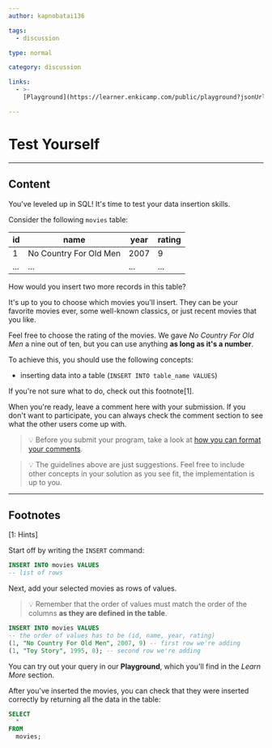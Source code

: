 ```yaml
---
author: kapnobatai136

tags:
  - discussion

type: normal

category: discussion

links:
  - >-
    [Playground](https://learner.enkicamp.com/public/playground?jsonUrl=https%3A%2F%2Fgist.githubusercontent.com%2Fkapnobatai137%2F757d2557a971940305ace59e5bce0808%2Fraw%2F32399b94024073c351727c6888a697f9fa448737%2Fsql-insert-discussion-insight.json){website}

---
```


# Test Yourself

---

## Content

You've leveled up in SQL! It's time to test your data insertion skills.

Consider the following `movies` table:

| id  | name                   | year | rating |
|-----|------------------------|------|--------|
| 1   | No Country For Old Men | 2007 | 9      |
| ... | ...                    | ...  | ...    |

How would you insert two more records in this table?

It's up to you to choose which movies you'll insert. They can be your favorite movies ever, some well-known classics, or just recent movies that you like.

Feel free to choose the rating of the movies. We gave *No Country For Old Men* a nine out of ten, but you can use anything **as long as it's a number**.

To achieve this, you should use the following concepts:
- inserting data into a table (`INSERT INTO table_name VALUES`)

If you're not sure what to do, check out this footnote[1].

When you're ready, leave a comment here with your submission. If you don't want to participate, you can always check the comment section to see what the other users come up with.

> 💡 Before you submit your program, take a look at [how you can format your comments](https://www.enki.com/glossary/general/markdown-formatting).

> 💡 The guidelines above are just suggestions. Feel free to include other concepts in your solution as you see fit, the implementation is up to you.

---

## Footnotes

[1: Hints]

Start off by writing the `INSERT` command:

```sql
INSERT INTO movies VALUES
-- list of rows
```

Next, add your selected movies as rows of values.

> 💡 Remember that the order of values must match the order of the columns **as they are defined in the table**.

```sql
INSERT INTO movies VALUES
-- the order of values has to be (id, name, year, rating)
(1, "No Country For Old Men", 2007, 9) -- first row we're adding
(1, "Toy Story", 1995, 8); -- second row we're adding
```

You can try out your query in our **Playground**, which you'll find in the *Learn More* section.

After you've inserted the movies, you can check that they were inserted correctly by returning all the data in the table:

```sql
SELECT
  *
FROM
  movies;
```